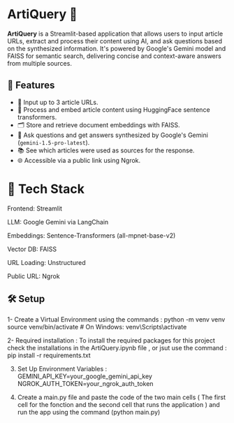 # ArtiQuery 🧐

**ArtiQuery** is a Streamlit-based application that allows users to input article URLs, extract and process their content using AI, and ask questions based on the synthesized information. It's powered by Google's Gemini model and FAISS for semantic search, delivering concise and context-aware answers from multiple sources.

## 🚀 Features

- 🔗 Input up to 3 article URLs.
- 🧠 Process and embed article content using HuggingFace sentence transformers.
- 🗂️ Store and retrieve document embeddings with FAISS.
- 🤖 Ask questions and get answers synthesized by Google's Gemini (`gemini-1.5-pro-latest`).
- 📚 See which articles were used as sources for the response.
- 🌐 Accessible via a public link using Ngrok.

# 🧠 Tech Stack
Frontend: Streamlit

LLM: Google Gemini via LangChain

Embeddings: Sentence-Transformers (all-mpnet-base-v2)

Vector DB: FAISS

URL Loading: Unstructured

Public URL: Ngrok

## 🛠️ Setup

1- Create a Virtual Environment using the commands : 
python -m venv venv
source venv/bin/activate  # On Windows: venv\Scripts\activate

2- Required installation : 
To install the required packages for this project check the installations in the ArtiQuery.ipynb file , or jsut use the command : pip install -r requirements.txt

3. Set Up Environment Variables :
GEMINI_API_KEY=your_google_gemini_api_key
NGROK_AUTH_TOKEN=your_ngrok_auth_token

4. Create a main.py file and paste the code of the two main cells ( The first cell for the fonction and the second cell that runs the application ) and run the app using the command (python main.py)
   

